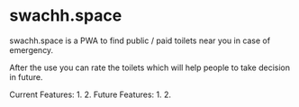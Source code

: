 # swachh.space
swachh.space is a PWA to find public / paid toilets near you in case of emergency.

After the use you can rate the toilets which will help people to take decision in future.

Current Features:
  1. 
  2. 
Future Features:
  1. 
  2. 
